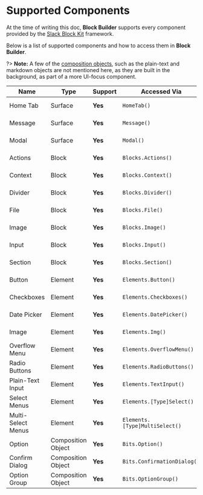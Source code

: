 # Supported Components

At the time of writing this doc, **Block Builder** supports every component provided by the [Slack Block Kit](https://api.slack.com/block-kit) framework.

Below is a list of supported components and how to access them in **Block Builder**. 

?> **Note:** A few of the [composition objects](https://api.slack.com/reference/block-kit/composition-objects), such as the plain-text and markdown objects are not mentioned here, as they are built in the background, as part of a more UI-focus component. 

| **Name**             | **Type**           | **Support**         | **Accessed Via**                  | **Docs**    
|----------------------|--------------------|---------------------|-----------------------------------|--------------
| Home Tab             | Surface            | **Yes**             | `HomeTab()`                       | [View Docs](surfaces/home-tab.md)
| Message              | Surface            | **Yes**             | `Message()`                       | [View Docs](surfaces/message.md)
| Modal                | Surface            | **Yes**             | `Modal()`                         | [View Docs](surfaces/modal.md)
| Actions              | Block              | **Yes**             | `Blocks.Actions()`                | [View Docs](blocks/actions.md)
| Context              | Block              | **Yes**             | `Blocks.Context()`                | [View Docs](blocks/context.md)
| Divider              | Block              | **Yes**             | `Blocks.Divider()`                | [View Docs](blocks/divider.md)
| File                 | Block              | **Yes**             | `Blocks.File()`                   | [View Docs](blocks/file.md)
| Image                | Block              | **Yes**             | `Blocks.Image()`                  | [View Docs](blocks/image.md)
| Input                | Block              | **Yes**             | `Blocks.Input()`                  | [View Docs](blocks/input.md)
| Section              | Block              | **Yes**             | `Blocks.Section()`                | [View Docs](blocks/section.md)
| Button               | Element            | **Yes**️             | `Elements.Button()`               | [View Docs](elements/button.md)
| Checkboxes           | Element            | **Yes**             | `Elements.Checkboxes()`           | [View Docs](elements/checkboxes.md)
| Date Picker          | Element            | **Yes**             | `Elements.DatePicker()`           | [View Docs](elements/datepicker.md)
| Image                | Element            | **Yes**             | `Elements.Img()`                  | [View Docs](elements/img.md)
| Overflow Menu        | Element            | **Yes**             | `Elements.OverflowMenu()`         | [View Docs](elements/overflow-menu.md)
| Radio Buttons        | Element            | **Yes**             | `Elements.RadioButtons()`         | [View Docs](elements/radio-buttons.md)
| Plain-Text Input     | Element            | **Yes**             | `Elements.TextInput()`            | [View Docs](elements/text-input.md)
| Select Menus         | Element            | **Yes**             | `Elements.[Type]Select()`         | 
| Multi-Select Menus   | Element            | **Yes**             | `Elements.[Type]MultiSelect()`    | 
| Option               | Composition Object | **Yes**             | `Bits.Option()`                   | [View Docs](bits/option.md)
| Confirm Dialog       | Composition Object | **Yes**             | `Bits.ConfirmationDialog()`       | [View Docs](bits/confirmation-dialog.md)
| Option Group         | Composition Object | **Yes**             | `Bits.OptionGroup()`              | [View Docs](bits/option-group.md)